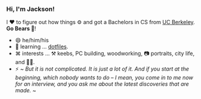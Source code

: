 

### Hi, I'm Jackson!

I ❤️ to figure out how things ⚙️ and got a Bachelors in CS from [UC Berkeley](https://berkeley.edu). **Go Bears 🐻**!

- 😄 he/him/his
- 🌱 learning ... [dotfiles](https://github.com/jacksonchui/dotfiles).
- ⌘ interests ... ⚒️ keebs, PC building, woodworking, 📷 portraits, city life, and 🧘🏽.
- ⚡ ~ _But it is not complicated. It is just a lot of it. And if you start at the beginning, which nobody wants to do – I mean, you come in to me now for an interview, and you ask me about the latest discoveries that are made._ ~
